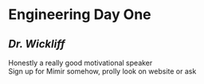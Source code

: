 # **Engineering Day One**
## *Dr. Wickliff* <!--actually rlly nice but she made us introduce ourselves so nvm don't like but like people are nice so the world is better than expected-->
<!--definitely talk to her about stuff, get her help with professional things lmao-->
Honestly a really good motivational speaker  
Sign up for Mimir somehow, prolly look on website or ask <!-- Done -->
